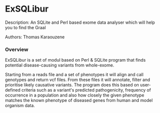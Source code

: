 # ExSQLibur

Description: An SQLite and Perl based exome data analyser which will help you to find the Graal

Authors: Thomas Karaouzene

### Overview
ExSQLibur is a set of modul based on Perl & SQLite program that finds potential disease-causing variants from whole-exome.

Starting from a reads file and a set of phenotypes it will align and call genotypes and return vcf files.
From these files it will annotate, filter and prioritise likely causative variants. The program does this based on user-defined criteria such as a variant's predicted pathogenicity, frequency of occurrence in a population and also how closely the given phenotype matches the known phenotype of diseased genes from human and model organism data.
